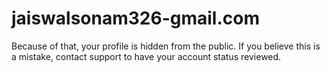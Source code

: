 # jaiswalsonam326-gmail.com
Because of that, your profile is hidden from the public. If you believe this is a mistake, contact support to have your account status reviewed.

